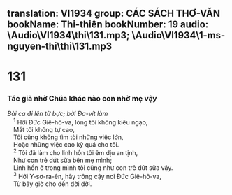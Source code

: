 translation: VI1934
group: CÁC SÁCH THƠ-VĂN
bookName: Thi-thiên 
bookNumber: 19
audio: \Audio\VI1934\thi\131.mp3; \Audio\VI1934\1-ms-nguyen-thi\thi\131.mp3
-------

<div class="title"><h1>131</h1><h3>Tác giả nhờ Chúa khác nào con nhờ mẹ vậy</h3><i>Bài ca đi lên từ bực; bởi Đa-vít làm</i></div>
<span class="verse thi_131_1"> <sup>1</sup> Hỡi Đức Giê-hô-va, lòng tôi không kiêu ngạo, <br/> Mắt tôi không tự cao, <br/> Tôi cũng không tìm tòi những việc lớn, <br/> Hoặc những việc cao kỳ quá cho tôi. <br/></span>
<span class="verse thi_131_2"> <sup>2</sup> Tôi đã làm cho linh hồn tôi êm dịu an tịnh, <br/> Như con trẻ dứt sữa bên mẹ mình; <br/> Linh hồn ở trong mình tôi cũng như con trẻ dứt sữa vậy. <br/></span>
<span class="verse thi_131_3"> <sup>3</sup> Hỡi Y-sơ-ra-ên, hãy trông cậy nơi Đức Giê-hô-va, <br/> Từ bây giờ cho đến đời đời. <br/></span>
